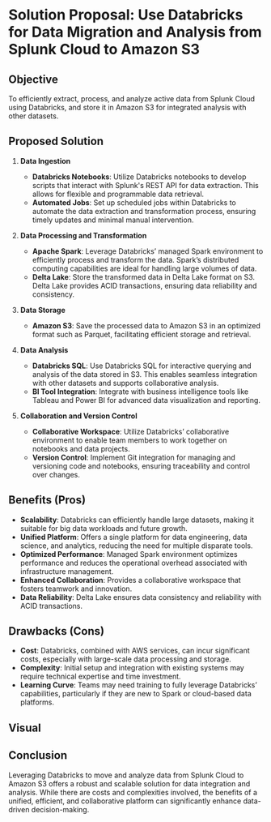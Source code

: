 # Solution Proposal: Use Databricks for Data Migration and Analysis from Splunk Cloud to Amazon S3

## Objective
To efficiently extract, process, and analyze active data from Splunk Cloud using Databricks, and store it in Amazon S3 for integrated analysis with other datasets.

## Proposed Solution

1. **Data Ingestion**
   - **Databricks Notebooks**: Utilize Databricks notebooks to develop scripts that interact with Splunk's REST API for data extraction. This allows for flexible and programmable data retrieval.
   - **Automated Jobs**: Set up scheduled jobs within Databricks to automate the data extraction and transformation process, ensuring timely updates and minimal manual intervention.

2. **Data Processing and Transformation**
   - **Apache Spark**: Leverage Databricks’ managed Spark environment to efficiently process and transform the data. Spark’s distributed computing capabilities are ideal for handling large volumes of data.
   - **Delta Lake**: Store the transformed data in Delta Lake format on S3. Delta Lake provides ACID transactions, ensuring data reliability and consistency.

3. **Data Storage**
   - **Amazon S3**: Save the processed data to Amazon S3 in an optimized format such as Parquet, facilitating efficient storage and retrieval.

4. **Data Analysis**
   - **Databricks SQL**: Use Databricks SQL for interactive querying and analysis of the data stored in S3. This enables seamless integration with other datasets and supports collaborative analysis.
   - **BI Tool Integration**: Integrate with business intelligence tools like Tableau and Power BI for advanced data visualization and reporting.

5. **Collaboration and Version Control**
   - **Collaborative Workspace**: Utilize Databricks’ collaborative environment to enable team members to work together on notebooks and data projects.
   - **Version Control**: Implement Git integration for managing and versioning code and notebooks, ensuring traceability and control over changes.

## Benefits (Pros)

- **Scalability**: Databricks can efficiently handle large datasets, making it suitable for big data workloads and future growth.
- **Unified Platform**: Offers a single platform for data engineering, data science, and analytics, reducing the need for multiple disparate tools.
- **Optimized Performance**: Managed Spark environment optimizes performance and reduces the operational overhead associated with infrastructure management.
- **Enhanced Collaboration**: Provides a collaborative workspace that fosters teamwork and innovation.
- **Data Reliability**: Delta Lake ensures data consistency and reliability with ACID transactions.

## Drawbacks (Cons)

- **Cost**: Databricks, combined with AWS services, can incur significant costs, especially with large-scale data processing and storage.
- **Complexity**: Initial setup and integration with existing systems may require technical expertise and time investment.
- **Learning Curve**: Teams may need training to fully leverage Databricks’ capabilities, particularly if they are new to Spark or cloud-based data platforms.

## Visual

## Conclusion
Leveraging Databricks to move and analyze data from Splunk Cloud to Amazon S3 offers a robust and scalable solution for data integration and analysis. While there are costs and complexities involved, the benefits of a unified, efficient, and collaborative platform can significantly enhance data-driven decision-making.
